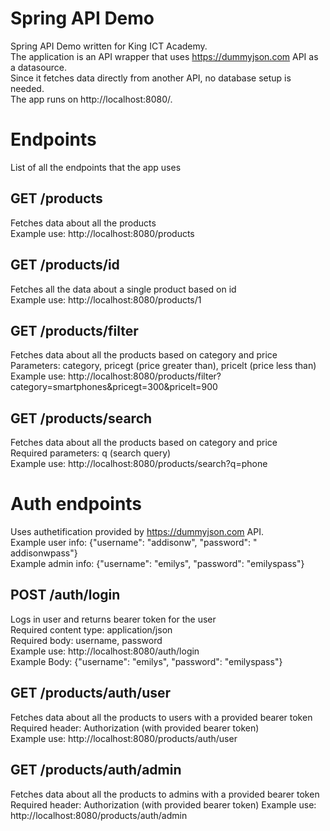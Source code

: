 # Spring API Demo

Spring API Demo written for King ICT Academy. <br/>
The application is an API wrapper that uses https://dummyjson.com API as a datasource. <br/>
Since it fetches data directly from another API, no database setup is needed. <br/>
The app runs on http://localhost:8080/. <br/>


# Endpoints

List of all the endpoints that the app uses

## GET /products
Fetches data about all the products <br/>
Example use: http://localhost:8080/products

## GET /products/id
Fetches all the data about a single product based on id <br/>
Example use: http://localhost:8080/products/1

## GET /products/filter
Fetches data about all the products based on category and price <br/>
Parameters: category, pricegt (price greater than), pricelt (price less than) <br/>
Example use: http://localhost:8080/products/filter?category=smartphones&pricegt=300&pricelt=900

## GET /products/search
Fetches data about all the products based on category and price <br/>
Required parameters: q (search query) <br/>
Example use: http://localhost:8080/products/search?q=phone

# Auth endpoints

Uses authetification provided by https://dummyjson.com API. <br/>
Example user info: {"username":  "addisonw", "password":  " addisonwpass"} <br/>
Example admin info: {"username":  "emilys", "password":  "emilyspass"}

## POST /auth/login
Logs in user and returns bearer token for the user <br/>
Required content type: application/json <br/>
Required body: username, password <br/>
Example use: http://localhost:8080/auth/login <br/>
Example Body: {"username":  "emilys", "password":  "emilyspass"}

## GET /products/auth/user
Fetches data about all the products to users with a provided bearer token <br/>
Required header: Authorization (with provided bearer token) <br/>
Example use: http://localhost:8080/products/auth/user

## GET /products/auth/admin
Fetches data about all the products to admins with a provided bearer token
Required header: Authorization (with provided bearer token)
Example use: http://localhost:8080/products/auth/admin
